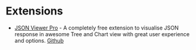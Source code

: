 # Extensions

-   [JSON Viewer Pro](https://chrome.google.com/webstore/detail/json-viewer-pro/eifflpmocdbdmepbjaopkkhbfmdgijcc) - A completely free extension to visualise JSON response in awesome Tree and Chart view with great user experience and options. [Github](https://github.com/rbrahul/Awesome-JSON-Viewer)